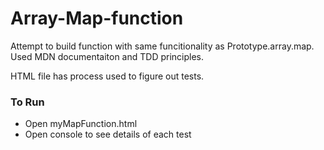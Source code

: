 # Array-Map-function
Attempt to build function with same funcitionality as Prototype.array.map. 
Used MDN documentaiton and TDD principles.

HTML file has process used to figure out tests.

### To Run

* Open myMapFunction.html
* Open console to see details of each test

